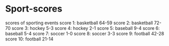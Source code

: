 # Sport-scores
scores of sporting events
score 1: basketball 64-59
score 2: basketball 72-70
score 3: hockey 5-3
score 4: hockey 2-1
score 5: baseball 9-4
score 6: baseball 5-4
score 7: soccer 1-0
score 8: soccer 3-3
score 9: football 42-28
score 10: football 21-14
